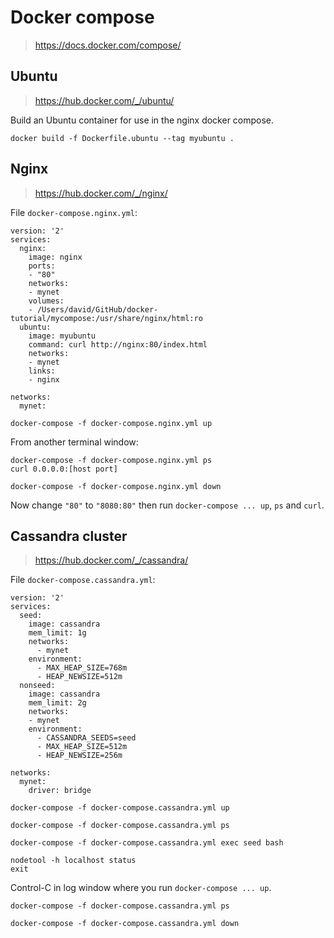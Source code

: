# Docker compose

> https://docs.docker.com/compose/


## Ubuntu

> https://hub.docker.com/_/ubuntu/

Build an Ubuntu container for use in the nginx docker compose. 
```
docker build -f Dockerfile.ubuntu --tag myubuntu .
```

## Nginx

> https://hub.docker.com/_/nginx/

File `docker-compose.nginx.yml`:
```
version: '2'
services:
  nginx:
    image: nginx
    ports:
    - "80"
    networks:
    - mynet
    volumes:
    - /Users/david/GitHub/docker-tutorial/mycompose:/usr/share/nginx/html:ro
  ubuntu:
    image: myubuntu
    command: curl http://nginx:80/index.html
    networks:
    - mynet
    links:
    - nginx

networks:
  mynet:
```

```
docker-compose -f docker-compose.nginx.yml up
```
From another terminal window:
```
docker-compose -f docker-compose.nginx.yml ps
curl 0.0.0.0:[host port]
```

```
docker-compose -f docker-compose.nginx.yml down
```

Now change `"80"` to `"8080:80"` then run `docker-compose ... up`, `ps` and `curl`.

## Cassandra cluster

> https://hub.docker.com/_/cassandra/

File `docker-compose.cassandra.yml`:
```
version: '2'
services:
  seed:
    image: cassandra
    mem_limit: 1g
    networks:
      - mynet
    environment:
      - MAX_HEAP_SIZE=768m
      - HEAP_NEWSIZE=512m
  nonseed:
    image: cassandra
    mem_limit: 2g
    networks:
    - mynet
    environment:
      - CASSANDRA_SEEDS=seed 
      - MAX_HEAP_SIZE=512m
      - HEAP_NEWSIZE=256m

networks:
  mynet:
    driver: bridge
```

```
docker-compose -f docker-compose.cassandra.yml up
```

```
docker-compose -f docker-compose.cassandra.yml ps
```

```
docker-compose -f docker-compose.cassandra.yml exec seed bash
```

```
nodetool -h localhost status
exit
```

Control-C in log window where you run `docker-compose ... up`.
```
docker-compose -f docker-compose.cassandra.yml ps
```

```
docker-compose -f docker-compose.cassandra.yml down
```